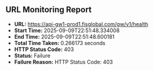 ## URL Monitoring Report

- **URL:** https://api-gw1-prod1.fisglobal.com/gw/v1/health
- **Start Time:** 2025-09-09T22:51:48.334008
- **End Time:** 2025-09-09T22:51:48.600181
- **Total Time Taken:** 0.266173 seconds
- **HTTP Status Code:** 403
- **Status:** Failure
- **Failure Reason:** HTTP Status Code: 403
